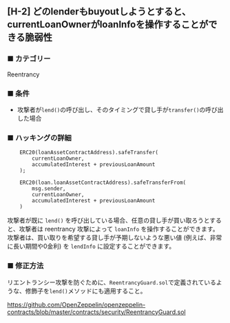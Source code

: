 ## [H-2] どのlenderもbuyoutしようとすると、currentLoanOwnerがloanInfoを操作することができる脆弱性

### ■ カテゴリー

Reentrancy

### ■ 条件

- 攻撃者が`lend()`の呼び出し、そのタイミングで貸し手が`transfer()`の呼び出した場合

### ■ ハッキングの詳細

```sol
    ERC20(loanAssetContractAddress).safeTransfer(
        currentLoanOwner,
        accumulatedInterest + previousLoanAmount
    );
```

```sol
    ERC20(loan.loanAssetContractAddress).safeTransferFrom(
        msg.sender,
        currentLoanOwner,
        accumulatedInterest + previousLoanAmount    
    )
```

攻撃者が既に `lend()` を呼び出している場合、任意の貸し手が買い取ろうとすると、攻撃者は reentrancy 攻撃によって `loanInfo` を操作することができます。攻撃者は、買い取りを希望する貸し手が予期しないような悪い値 (例えば、非常に長い期間や0金利) を `lendInfo` に設定することができます。

### ■ 修正方法

リエントランシー攻撃を防ぐために、`ReentrancyGuard.sol`で定義されているような、修飾子を`lend()`メソッドにも適用すること。  

https://github.com/OpenZeppelin/openzeppelin-contracts/blob/master/contracts/security/ReentrancyGuard.sol



